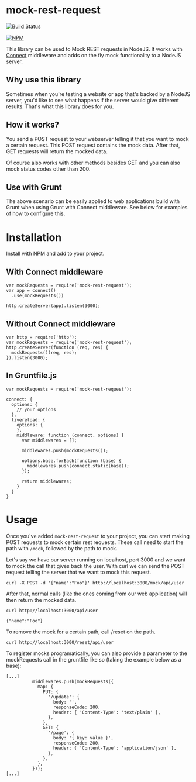 mock-rest-request
=================

[![Build Status](https://travis-ci.org/xebia/mock-rest-request.svg?branch=master)](https://travis-ci.org/xebia/mock-rest-request)

[![NPM](https://nodei.co/npm/mock-rest-request.png)](https://nodei.co/npm/mock-rest-request/)

This library can be used to Mock REST requests in NodeJS. It works with [Connect](http://www.senchalabs.org/connect/) middleware and adds on the fly mock functionality to a NodeJS server.

## Why use this library

Sometimes when you're testing a website or app that's backed by a NodeJS server, you'd like to see what happens if the server would give different results. That's what this library does for you.

## How it works?

You send a POST request to your webserver telling it that you want to mock a certain request. This POST request contains the mock data. After that, GET requests will return the mocked data.

Of course also works with other methods besides GET and you can also mock status codes other than 200.

## Use with Grunt

The above scenario can be easily applied to web applications build with Grunt when using Grunt with Connect middleware. See below for examples of how to configure this.

# Installation

Install with NPM and add to your project.

## With Connect middleware

    var mockRequests = require('mock-rest-request');
    var app = connect()
      .use(mockRequests())

    http.createServer(app).listen(3000);

## Without Connect middleware

    var http = require('http');
    var mockRequests = require('mock-rest-request');
    http.createServer(function (req, res) {
      mockRequests()(req, res);
    }).listen(3000);

## In Gruntfile.js

    var mockRequests = require('mock-rest-request');

    connect: {
      options: {
        // your options
      },
      livereload: {
        options: {
        },
        middleware: function (connect, options) {
          var middlewares = [];

          middlewares.push(mockRequests());

          options.base.forEach(function (base) {
            middlewares.push(connect.static(base));
          });

          return middlewares;
        }
      }
    }

# Usage

Once you've added `mock-rest-request` to your project, you can start making POST requests to mock certain rest requests. These call need to start the path with `/mock`, followed by the path to mock.

Let's say we have our server running on localhost, port 3000 and we want to mock the call that gives back the user. With curl we can send the POST request telling the server that we want to mock this request.

    curl -X POST -d '{"name":"Foo"}' http://localhost:3000/mock/api/user

After that, normal calls (like the ones coming from our web application) will then return the mocked data.

    curl http://localhost:3000/api/user

    {"name":"Foo"}

To remove the mock for a certain path, call /reset on the path.

    curl http://localhost:3000/reset/api/user

To register mocks programatically, you can also provide a parameter to the mockRequests
call in the gruntfile like so (taking the example below as a base):
```
[...]
          middlewares.push(mockRequests({
            map: {
              PUT: {
                '/update': {
                  body: '',
                  responseCode: 200,
                  header: { 'Content-Type': 'text/plain' },
                },
              },
              GET: {
                '/page': {
                  body: '{ key: value }',
                  responseCode: 200,
                  header: { 'Content-Type': 'application/json' },
                },
              },
            },
          }));
[...]
```
